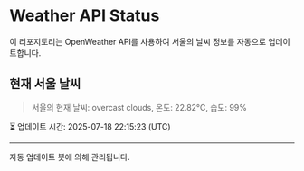 
# Weather API Status

이 리포지토리는 OpenWeather API를 사용하여 서울의 날씨 정보를 자동으로 업데이트합니다.

## 현재 서울 날씨
> 서울의 현재 날씨: overcast clouds, 온도: 22.82°C, 습도: 99%

⏳ 업데이트 시간: 2025-07-18 22:15:23 (UTC)

---
자동 업데이트 봇에 의해 관리됩니다.
